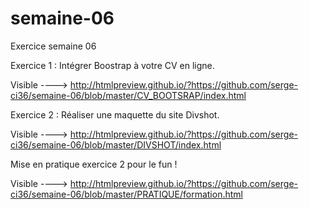 # semaine-06
Exercice semaine 06

Exercice 1 :
Intégrer Boostrap à votre CV en ligne.

Visible ----> http://htmlpreview.github.io/?https://github.com/serge-ci36/semaine-06/blob/master/CV_BOOTSRAP/index.html

Exercice 2 :
Réaliser une maquette du site Divshot.

Visible ----> http://htmlpreview.github.io/?https://github.com/serge-ci36/semaine-06/blob/master/DIVSHOT/index.html

Mise en pratique exercice 2 pour le fun !

Visible ----> http://htmlpreview.github.io/?https://github.com/serge-ci36/semaine-06/blob/master/PRATIQUE/formation.html